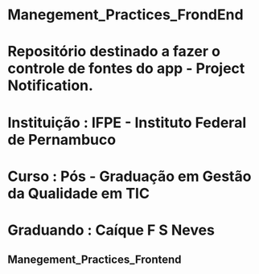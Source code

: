 # Manegement_Practices_FrondEnd

# Repositório destinado a fazer o controle de fontes do app - Project Notification.
# 
#
# Instituição : IFPE - Instituto Federal de Pernambuco 
#  
# Curso : Pós - Graduação em Gestão da Qualidade em TIC
# 
# Graduando : Caíque F S Neves
## Manegement_Practices_Frontend
